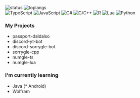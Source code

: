 ![status](https://github-readme-stats.vercel.app/api?username=lshqqytiger&show_icons=true)
![toplangs](https://github-readme-stats.vercel.app/api/top-langs/?username=lshqqytiger)
<br>
<img alt="TypeScript" src="https://img.shields.io/badge/TypeScript-%23323330.svg?style=flat-square&logo=TypeScript&logoColor=%23F7DF1E"/>
<img alt="JavaScript" src="https://img.shields.io/badge/JavaScript-%23323330.svg?style=flat-square&logo=JavaScript&logoColor=%23F7DF1E"/>
<img alt="C#" src="https://img.shields.io/badge/C%23-%23239120.svg?style=flat-square&logo=C-Sharp&logoColor=white"/>
<img alt="C/C++" src="https://img.shields.io/badge/C/C++-%2300599C.svg?style=flat-square&logo=cplusplus&logoColor=white"/>
<img alt="R" src="https://img.shields.io/badge/R-%23323330.svg?style=flat-square&logo=R&logoColor=%23ffffff" />
<img alt="Lua" src="https://img.shields.io/badge/Lua-%23323330.svg?style=flat-square&logo=Lua&logoColor=%23ffffff" />
<img alt="Python" src="https://img.shields.io/badge/Python-%2314354C.svg?style=flat-square&logo=Python&logoColor=white"/>

### My Projects

- passport-daldalso
- discord-yt-bot
- discord-sorrygle-bot
- sorrygle-cpp
- numgle-ts
- numgle-lua

### I'm currently learning

- Java (* Android)
- Wolfram
